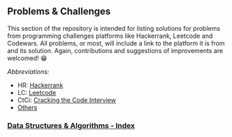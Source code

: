## Problems & Challenges

This section of the repository is intended for listing solutions for problems from programming challenges platforms like Hackerrank, Leetcode and Codewars. All problems, or most, will include a link to the platform it is from and its solution. Again, contributions and suggestions of improvements are welcomed! :grin:

_Abbreviations:_

- HR: [Hackerrank](https://github.com/pedrotorreao/DSA/tree/master/Problems/Hackerrank)
- LC: [Leetcode](https://github.com/pedrotorreao/DSA/tree/master/Problems/Leetcode)
- CtCi: [Cracking the Code Interview](https://github.com/pedrotorreao/DSA/tree/master/Problems/CtCi6thEd)
- [Others](https://github.com/pedrotorreao/DSA/tree/master/Problems/CtCi6thEd/Other)

### [Data Structures & Algorithms - Index](../README.md)
